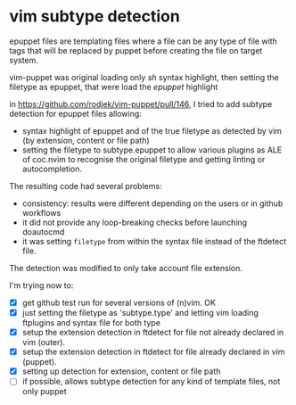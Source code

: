 # vim subtype detection

epuppet files are templating files where a file can be any type of file with tags that will be replaced by puppet before creating the file on target system.

vim-puppet was original loading only *sh* syntax highlight, then setting the filetype as epuppet, that were load the *epuppet* highlight

in <https://github.com/rodjek/vim-puppet/pull/146>, I tried to add subtype detection for epuppet files allowing:

- syntax highlight of epuppet and of the true filetype as detected by vim (by extension, content or file path)
- setting the filetype to subtype.epuppet to allow various plugins as ALE of coc.nvim to recognise the original filetype and getting linting or autocompletion.

The resulting code had several problems:

- consistency: results were different depending on the users or in github workflows
- it did not provide any loop-breaking checks before launching doautocmd
- it was setting `filetype` from within the syntax file instead of the ftdetect file.

The detection was modified to only take account file extension.

I'm trying now to:

- [x] get github test run for several versions of (n)vim. OK
- [x] just setting the filetype as 'subtype.type' and letting vim loading ftplugins and syntax file for both type
- [x] setup the extension detection in ftdetect for file not already declared in vim (outer).
- [x] setup the extension detection in ftdetect for file already declared in vim (puppet).
- [x] setting up detection for extension, content or file path
- [ ] if possible, allows subtype detection for any kind of template files, not only puppet
